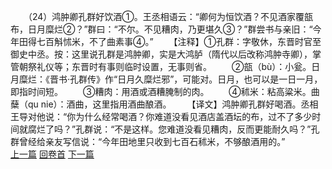 　　（24）鸿肿卿孔群好饮酒①。王丞相语云：“卿何为恒饮酒？不见酒家覆瓿布，日月糜烂②？”群曰：“不尔。不见糟肉，乃更堪久③？”群尝书与亲旧：“今年田得七百斛怵米，不了曲素事④。”
　　【注释】①孔群：字敬休，东晋时官至御史中丞。按：这里说孔群是鸿肿卿，实是大鸿胪（隋代以后改称鸿肿寺卿），掌管朝祭礼仪等；东晋时有事则临时设置，无事则省。
　　②瓿（bù）：小瓮。日月糜烂：《晋书·孔群传》作“日月久糜烂邪”，可能对。日月，也可以是一日一月，即指时间短。
　　③糟肉：用酒或酒糟腌制的肉。
　　④秫米：粘高粱米。曲蘖（qu nie）：酒曲，这里指用酒曲酿酒。
　　【译文】鸿肿卿孔群好喝酒。丞相王导对他说：“你为什么经常喝酒？你难道没看见酒店盖酒坛的布，过不了多少时间就腐烂了吗？”孔群说：“不是这样。您难道没看见糟肉，反而更能耐久吗？”孔群曾经给亲友写信说：“今年田地里只收到七百石秫米，不够酿酒用的。”
<br>[上一篇](23_23) [回卷首](23_00) [下一篇](23_25)
